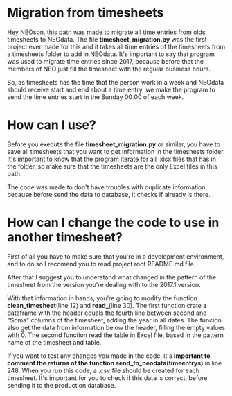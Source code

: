 # Migration from timesheets

Hey NEOson, this path was made to migrate all time entries from olds timesheets to NEOdata. The file **timesheet_migration.py** was the first project ever made for this and it takes all time entries of the timesheets from a timesheets folder to add in NEOdata. It's important to say that program was used to migrate time entries since 2017, because before that the members of NEO just fill the timesheet with the regular business hours.

So, as timesheets has the time that the person work in a week and NEOdata should receive start and end about a time entry, we make the program to send the time entries start in the Sunday 00:00 of each week.

# How can I use?

Before you execute the file **timesheet_migration.py** or similar, you have to save all timesheets that you want to get information in the timesheets folder. It's important to know that the program iterate for all .xlsx files that has in the folder, so make sure that the timesheets are the only Excel files in this path.

The code was made to don't have troubles with duplicate information, because before send the data to database, it checks if already is there.

# How can I change the code to use in another timesheet? 

First of all you have to make sure that you're in a development environment, and to do so I recomend you to read project root README.md file.

After that I suggest you to understand what changed in the pattern of the timesheet from the version you're dealing with to the 2017.1 version.

With that information in hands, you're going to modify the function **clean_timesheet**(line 12) and **read_**(line 30). The first function crate a dataframe with the header equals the fourth line between second and "Soma" columns of the timesheet, adding the year in all dates. The funcion also get the data from information below the header, filling the empty values with 0. The second function read the table in Excel file, based in the pattern name of the timesheet and table.

If you want to test any changes you made in the code, it's **important to comment the returns of the function send_to_neodata(timeentrys)** in line 248. When you run this code, a .csv file should be created for each timesheet. It's important for you to check if this data is correct, before sending it to the production database.
